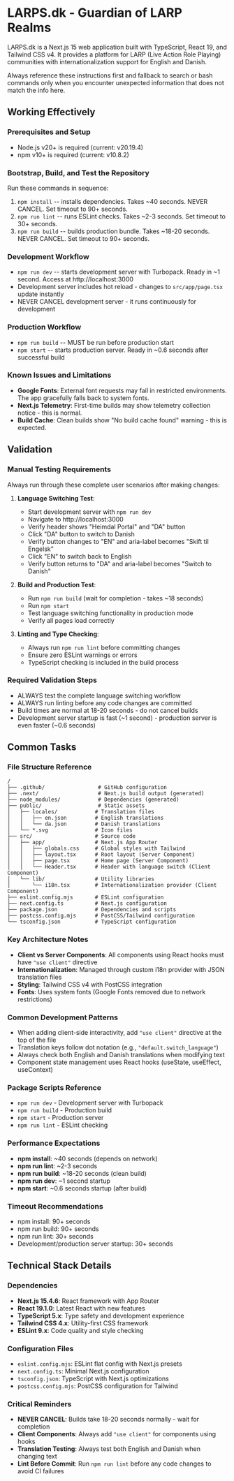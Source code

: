 # LARPS.dk - Guardian of LARP Realms

LARPS.dk is a Next.js 15 web application built with TypeScript, React 19, and Tailwind CSS v4. It provides a platform for LARP (Live Action Role Playing) communities with internationalization support for English and Danish.

Always reference these instructions first and fallback to search or bash commands only when you encounter unexpected information that does not match the info here.

## Working Effectively

### Prerequisites and Setup
- Node.js v20+ is required (current: v20.19.4)
- npm v10+ is required (current: v10.8.2)

### Bootstrap, Build, and Test the Repository
Run these commands in sequence:

1. `npm install` -- installs dependencies. Takes ~40 seconds. NEVER CANCEL. Set timeout to 90+ seconds.
2. `npm run lint` -- runs ESLint checks. Takes ~2-3 seconds. Set timeout to 30+ seconds.
3. `npm run build` -- builds production bundle. Takes ~18-20 seconds. NEVER CANCEL. Set timeout to 90+ seconds.

### Development Workflow
- `npm run dev` -- starts development server with Turbopack. Ready in ~1 second. Access at http://localhost:3000
- Development server includes hot reload - changes to `src/app/page.tsx` update instantly
- NEVER CANCEL development server - it runs continuously for development

### Production Workflow
- `npm run build` -- MUST be run before production start
- `npm start` -- starts production server. Ready in ~0.6 seconds after successful build

### Known Issues and Limitations
- **Google Fonts**: External font requests may fail in restricted environments. The app gracefully falls back to system fonts.
- **Next.js Telemetry**: First-time builds may show telemetry collection notice - this is normal.
- **Build Cache**: Clean builds show "No build cache found" warning - this is expected.

## Validation

### Manual Testing Requirements
Always run through these complete user scenarios after making changes:

1. **Language Switching Test**:
   - Start development server with `npm run dev`
   - Navigate to http://localhost:3000
   - Verify header shows "Heimdal Portal" and "DA" button
   - Click "DA" button to switch to Danish
   - Verify button changes to "EN" and aria-label becomes "Skift til Engelsk"
   - Click "EN" to switch back to English
   - Verify button returns to "DA" and aria-label becomes "Switch to Danish"

2. **Build and Production Test**:
   - Run `npm run build` (wait for completion - takes ~18 seconds)
   - Run `npm start`
   - Test language switching functionality in production mode
   - Verify all pages load correctly

3. **Linting and Type Checking**:
   - Always run `npm run lint` before committing changes
   - Ensure zero ESLint warnings or errors
   - TypeScript checking is included in the build process

### Required Validation Steps
- ALWAYS test the complete language switching workflow
- ALWAYS run linting before any code changes are committed
- Build times are normal at 18-20 seconds - do not cancel builds
- Development server startup is fast (~1 second) - production server is even faster (~0.6 seconds)

## Common Tasks

### File Structure Reference
```
/
├── .github/                 # GitHub configuration
├── .next/                   # Next.js build output (generated)
├── node_modules/            # Dependencies (generated)
├── public/                  # Static assets
│   ├── locales/            # Translation files
│   │   ├── en.json         # English translations
│   │   └── da.json         # Danish translations
│   └── *.svg               # Icon files
├── src/                    # Source code
│   ├── app/                # Next.js App Router
│   │   ├── globals.css     # Global styles with Tailwind
│   │   ├── layout.tsx      # Root layout (Server Component)
│   │   ├── page.tsx        # Home page (Server Component)
│   │   └── Header.tsx      # Header with language switch (Client Component)
│   └── lib/                # Utility libraries
│       └── i18n.tsx        # Internationalization provider (Client Component)
├── eslint.config.mjs       # ESLint configuration
├── next.config.ts          # Next.js configuration
├── package.json            # Dependencies and scripts
├── postcss.config.mjs      # PostCSS/Tailwind configuration
└── tsconfig.json           # TypeScript configuration
```

### Key Architecture Notes
- **Client vs Server Components**: All components using React hooks must have `"use client"` directive
- **Internationalization**: Managed through custom i18n provider with JSON translation files
- **Styling**: Tailwind CSS v4 with PostCSS integration
- **Fonts**: Uses system fonts (Google Fonts removed due to network restrictions)

### Common Development Patterns
- When adding client-side interactivity, add `"use client"` directive at the top of the file
- Translation keys follow dot notation (e.g., `"default.switch_language"`)
- Always check both English and Danish translations when modifying text
- Component state management uses React hooks (useState, useEffect, useContext)

### Package Scripts Reference
- `npm run dev` - Development server with Turbopack
- `npm run build` - Production build
- `npm start` - Production server
- `npm run lint` - ESLint checking

### Performance Expectations
- **npm install**: ~40 seconds (depends on network)
- **npm run lint**: ~2-3 seconds
- **npm run build**: ~18-20 seconds (clean build)
- **npm run dev**: ~1 second startup
- **npm start**: ~0.6 seconds startup (after build)

### Timeout Recommendations
- npm install: 90+ seconds
- npm run build: 90+ seconds
- npm run lint: 30+ seconds
- Development/production server startup: 30+ seconds

## Technical Stack Details

### Dependencies
- **Next.js 15.4.6**: React framework with App Router
- **React 19.1.0**: Latest React with new features
- **TypeScript 5.x**: Type safety and development experience
- **Tailwind CSS 4.x**: Utility-first CSS framework
- **ESLint 9.x**: Code quality and style checking

### Configuration Files
- `eslint.config.mjs`: ESLint flat config with Next.js presets
- `next.config.ts`: Minimal Next.js configuration
- `tsconfig.json`: TypeScript with Next.js optimizations
- `postcss.config.mjs`: PostCSS configuration for Tailwind

### Critical Reminders
- **NEVER CANCEL**: Builds take 18-20 seconds normally - wait for completion
- **Client Components**: Always add `"use client"` for components using hooks
- **Translation Testing**: Always test both English and Danish when changing text
- **Lint Before Commit**: Run `npm run lint` before any code changes to avoid CI failures